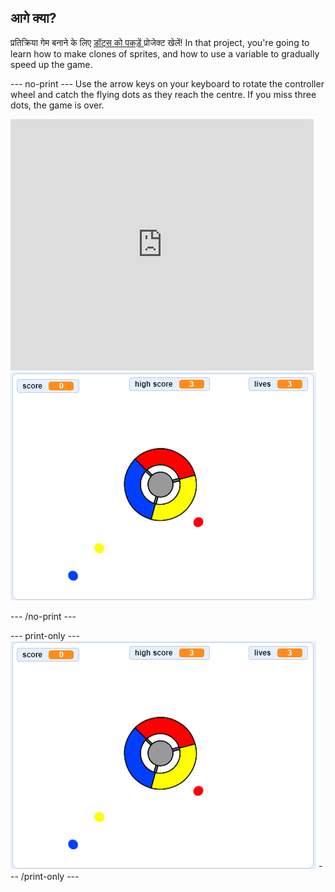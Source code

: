 ## आगे क्या?

प्रतिक्रिया गेम बनाने के लिए [ डॉट्स को पकड़ें ](https://projects.raspberrypi.org/en/projects/catch-the-dots?utm_source=pathway&utm_medium=whatnext&utm_campaign=projects) प्रोजेक्ट खेलें! In that project, you're going to learn how to make clones of sprites, and how to use a variable to gradually speed up the game.

\--- no-print \--- Use the arrow keys on your keyboard to rotate the controller wheel and catch the flying dots as they reach the centre. If you miss three dots, the game is over.

<div class="scratch-preview">
  <iframe allowtransparency="true" width="485" height="402" src="https://scratch.mit.edu/projects/embed/252923761/?autostart=false" frameborder="0" scrolling="no"></iframe>
  <img src="images/dots-final.png">
</div>

\--- /no-print \---

\--- print-only \--- ![Dots screenshot](images/dots-final.png) \--- /print-only \---